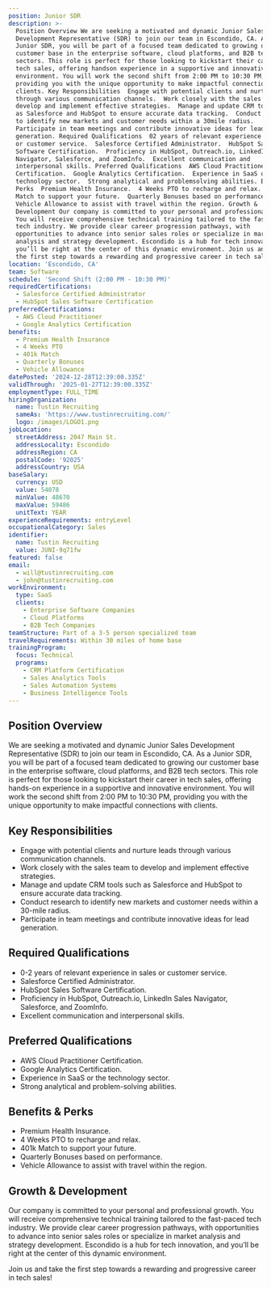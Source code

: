 ```yaml
---
position: Junior SDR
description: >-
  Position Overview We are seeking a motivated and dynamic Junior Sales
  Development Representative (SDR) to join our team in Escondido, CA. As a
  Junior SDR, you will be part of a focused team dedicated to growing our
  customer base in the enterprise software, cloud platforms, and B2B tech
  sectors. This role is perfect for those looking to kickstart their career in
  tech sales, offering handson experience in a supportive and innovative
  environment. You will work the second shift from 2:00 PM to 10:30 PM,
  providing you with the unique opportunity to make impactful connections with
  clients. Key Responsibilities  Engage with potential clients and nurture leads
  through various communication channels.  Work closely with the sales team to
  develop and implement effective strategies.  Manage and update CRM tools such
  as Salesforce and HubSpot to ensure accurate data tracking.  Conduct research
  to identify new markets and customer needs within a 30mile radius. 
  Participate in team meetings and contribute innovative ideas for lead
  generation. Required Qualifications  02 years of relevant experience in sales
  or customer service.  Salesforce Certified Administrator.  HubSpot Sales
  Software Certification.  Proficiency in HubSpot, Outreach.io, LinkedIn Sales
  Navigator, Salesforce, and ZoomInfo.  Excellent communication and
  interpersonal skills. Preferred Qualifications  AWS Cloud Practitioner
  Certification.  Google Analytics Certification.  Experience in SaaS or the
  technology sector.  Strong analytical and problemsolving abilities. Benefits &
  Perks  Premium Health Insurance.  4 Weeks PTO to recharge and relax.  401k
  Match to support your future.  Quarterly Bonuses based on performance. 
  Vehicle Allowance to assist with travel within the region. Growth &
  Development Our company is committed to your personal and professional growth.
  You will receive comprehensive technical training tailored to the fastpaced
  tech industry. We provide clear career progression pathways, with
  opportunities to advance into senior sales roles or specialize in market
  analysis and strategy development. Escondido is a hub for tech innovation, and
  you’ll be right at the center of this dynamic environment. Join us and take
  the first step towards a rewarding and progressive career in tech sales!
location: 'Escondido, CA'
team: Software
schedule: 'Second Shift (2:00 PM - 10:30 PM)'
requiredCertifications:
  - Salesforce Certified Administrator
  - HubSpot Sales Software Certification
preferredCertifications:
  - AWS Cloud Practitioner
  - Google Analytics Certification
benefits:
  - Premium Health Insurance
  - 4 Weeks PTO
  - 401k Match
  - Quarterly Bonuses
  - Vehicle Allowance
datePosted: '2024-12-28T12:39:00.335Z'
validThrough: '2025-01-27T12:39:00.335Z'
employmentType: FULL_TIME
hiringOrganization:
  name: Tustin Recruiting
  sameAs: 'https://www.tustinrecruiting.com/'
  logo: /images/LOGO1.png
jobLocation:
  streetAddress: 2047 Main St.
  addressLocality: Escondido
  addressRegion: CA
  postalCode: '92025'
  addressCountry: USA
baseSalary:
  currency: USD
  value: 54078
  minValue: 48670
  maxValue: 59486
  unitText: YEAR
experienceRequirements: entryLevel
occupationalCategory: Sales
identifier:
  name: Tustin Recruiting
  value: JUNI-9q71fw
featured: false
email:
  - will@tustinrecruiting.com
  - john@tustinrecruiting.com
workEnvironment:
  type: SaaS
  clients:
    - Enterprise Software Companies
    - Cloud Platforms
    - B2B Tech Companies
teamStructure: Part of a 3-5 person specialized team
travelRequirements: Within 30 miles of home base
trainingProgram:
  focus: Technical
  programs:
    - CRM Platform Certification
    - Sales Analytics Tools
    - Sales Automation Systems
    - Business Intelligence Tools
---
```




## Position Overview
We are seeking a motivated and dynamic Junior Sales Development Representative (SDR) to join our team in Escondido, CA. As a Junior SDR, you will be part of a focused team dedicated to growing our customer base in the enterprise software, cloud platforms, and B2B tech sectors. This role is perfect for those looking to kickstart their career in tech sales, offering hands-on experience in a supportive and innovative environment. You will work the second shift from 2:00 PM to 10:30 PM, providing you with the unique opportunity to make impactful connections with clients.

## Key Responsibilities
- Engage with potential clients and nurture leads through various communication channels.
- Work closely with the sales team to develop and implement effective strategies.
- Manage and update CRM tools such as Salesforce and HubSpot to ensure accurate data tracking.
- Conduct research to identify new markets and customer needs within a 30-mile radius.
- Participate in team meetings and contribute innovative ideas for lead generation.

## Required Qualifications
- 0-2 years of relevant experience in sales or customer service.
- Salesforce Certified Administrator.
- HubSpot Sales Software Certification.
- Proficiency in HubSpot, Outreach.io, LinkedIn Sales Navigator, Salesforce, and ZoomInfo.
- Excellent communication and interpersonal skills.

## Preferred Qualifications
- AWS Cloud Practitioner Certification.
- Google Analytics Certification.
- Experience in SaaS or the technology sector.
- Strong analytical and problem-solving abilities.

## Benefits & Perks
- Premium Health Insurance.
- 4 Weeks PTO to recharge and relax.
- 401k Match to support your future.
- Quarterly Bonuses based on performance.
- Vehicle Allowance to assist with travel within the region.

## Growth & Development
Our company is committed to your personal and professional growth. You will receive comprehensive technical training tailored to the fast-paced tech industry. We provide clear career progression pathways, with opportunities to advance into senior sales roles or specialize in market analysis and strategy development. Escondido is a hub for tech innovation, and you’ll be right at the center of this dynamic environment.

Join us and take the first step towards a rewarding and progressive career in tech sales!
